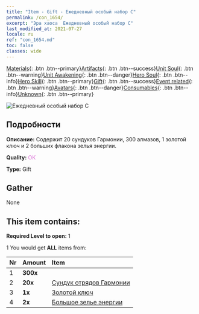 ```yaml
---
title: "Item - Gift - Ежедневный особый набор С"
permalink: /con_1654/
excerpt: "Эра хаоса  Ежедневный особый набор С"
last_modified_at: 2021-07-27
locale: ru
ref: "con_1654.md"
toc: false
classes: wide
---
```

 [Materials](/ItemsRU/){: .btn .btn--primary}[Artifacts](/ItemsRU/Artifacts/){: .btn .btn--success}[Unit Soul](/ItemsRU/UnitSoul/){: .btn .btn--warning}[Unit Awakening](/ItemsRU/UnitAwakening/){: .btn .btn--danger}[Hero Soul](/ItemsRU/HeroSoul/){: .btn .btn--info}[Hero Skill](/ItemsRU/HeroSkill/){: .btn .btn--primary}[Gift](/ItemsRU/Gift/){: .btn .btn--success}[Event related](/ItemsRU/Events/){: .btn .btn--warning}[Avatars](/ItemsRU/Avatars/){: .btn .btn--danger}[Consumables](/ItemsRU/Consumables/){: .btn .btn--info}[Unknown](/ItemsRU/Unknown/){: .btn .btn--primary}

 ![Ежедневный особый набор С](/images/t/i_907221.png)

## Подробности
 **Описание:** Содержит 20 сундуков Гармонии, 300 алмазов, 1 золотой ключ и 2 больших флакона зелья энергии.

 **Quality:** <span style="color: #DA70D6">OK</span>

 **Type:** Gift

## Gather

  None

## This item contains:

 **Required Level to open:** 1

 1 You would get **ALL** items  from:

  | Nr | Amount |     Item    |
  |:---|:-------|:------------|
  | 1 |  **300x** | <i class="fas fa-gem"/> |  | 
  | 2 |  **20x** | [Сундук отрядов Гармонии](/ItemsRU/con_1275/) |  | 
  | 3 |  **1x** | [Золотой ключ](/ItemsRU/con_783/) |  | 
  | 4 |  **2x** | [Большое зелье энергии](/ItemsRU/con_706/) |  | 
